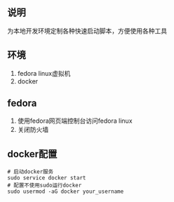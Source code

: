 ## 说明
为本地开发环境定制各种快速启动脚本，方便使用各种工具

## 环境
1. fedora linux虚拟机
2. docker

## fedora
1. 使用fedora网页端控制台访问fedora linux
2. 关闭防火墙

## docker配置
```shell
# 启动docker服务
sudo service docker start
# 配置不使用sudo运行docker
sudo usermod -aG docker your_username
```